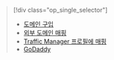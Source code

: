 > [!div class="op_single_selector"]
> * [도메인 구입](../articles/app-service-web/custom-dns-web-site-buydomains-web-app.md)
> * [외부 도메인 매핑](../articles/app-service-web/web-sites-custom-domain-name.md)
> * [Traffic Manager 프로필에 매핑](../articles/app-service-web/web-sites-traffic-manager-custom-domain-name.md)
> * [GoDaddy](../articles/app-service-web/web-sites-godaddy-custom-domain-name.md)
> 
> 



<!--HONumber=Nov16_HO3-->


